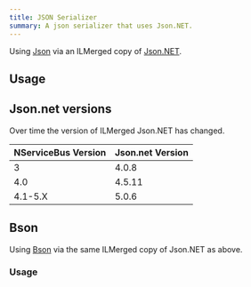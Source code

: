 ```yaml
---
title: JSON Serializer
summary: A json serializer that uses Json.NET.
---
```


Using [Json](http://en.wikipedia.org/wiki/Json) via an ILMerged copy of [Json.NET](http://www.newtonsoft.com/json).


## Usage

<!-- import JsonSerialization -->


## Json.net versions

Over time the version of ILMerged Json.NET has changed.

| NServiceBus Version | Json.net Version |
|---|---|
| 3  | 4.0.8 |
| 4.0 | 4.5.11 |
| 4.1-5.X | 5.0.6 |


## Bson

Using [Bson](http://en.wikipedia.org/wiki/BSON) via the same ILMerged copy of Json.NET as above.


### Usage

<!-- import BsonSerialization -->